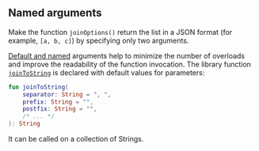 ## Named arguments

Make the function `joinOptions()` return the list in a JSON format (for example, `[a, b, c]`)
by specifying only two arguments. 

[Default and named](https://kotlinlang.org/docs/functions.html#default-arguments)
arguments help to minimize the number of overloads and improve the readability of the function invocation.
The library function [`joinToString`](https://kotlinlang.org/api/latest/jvm/stdlib/kotlin.collections/join-to-string.html)
is declared with default values for parameters:

```kotlin
fun joinToString(
    separator: String = ", ",
    prefix: String = "",
    postfix: String = "",
    /* ... */
): String
```

It can be called on a collection of Strings.
